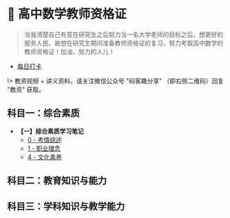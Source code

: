 # 👒 高中数学教师资格证

> 当我清楚自己有意在研究生之后努力当一名大学老师的目标之后，想更好的服务人民，故想在研究生期间准备教师资格证的复习，努力考取高中数学的教师资格证！加油，努力的人儿！



* [每日打卡](高中数学教资/每日打卡.md)

!> 教资视频 + 讲义资料，请关注微信公众号 "码客趣分享" （即右侧二维码）回复 "教资" 获取。

## 科目一：综合素质

* **【一】综合素质学习笔记**
  * [0 - 考情综述](高中数学教资/综合素质/CH0-考情综述.md)
  * [1 - 职业理念](高中数学教资/综合素质/CH1-职业理念.md)
  * [4 - 文化素养](高中数学教资/综合素质/CH4-文化素养.md)



## 科目二：教育知识与能力



## 科目三：学科知识与教学能力